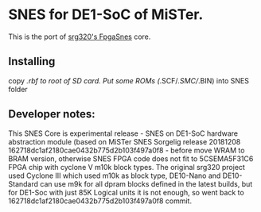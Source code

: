 # SNES for DE1-SoC of MiSTer.

This is the port of [srg320's FpgaSnes](https://github.com/srg320/FpgaSnes) core.

## Installing
copy *.rbf to root of SD card. Put some ROMs (*.SCF/*.SMC/*.BIN) into SNES folder

## Developer notes:
This SNES Core is experimental release - SNES on DE1-SoC hardware abstraction module (based on MiSTer SNES Sorgelig release 20181208 162718dc1af2180cae0432b775d2b103f497a0f8 - before move WRAM to BRAM version, otherwise SNES FPGA code does not fit to 5CSEMA5F31C6 FPGA chip with cyclone V m10k block types. The original srg320 project used Cyclone III which used m10k as block type, DE10-Nano and DE10-Standard can use m9k for all dpram blocks defined in the latest builds, but for DE1-Soc with just 85K Logical units it is not enough, so went back to 162718dc1af2180cae0432b775d2b103f497a0f8 commit.
